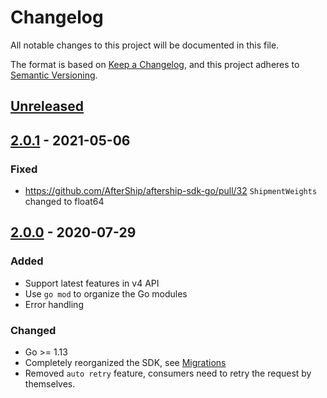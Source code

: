 # Changelog
All notable changes to this project will be documented in this file.

The format is based on [Keep a Changelog](https://keepachangelog.com/en/1.0.0/),
and this project adheres to [Semantic Versioning](https://semver.org/spec/v2.0.0.html).

## [Unreleased]

## [2.0.1] - 2021-05-06
### Fixed
- https://github.com/AfterShip/aftership-sdk-go/pull/32 `ShipmentWeights` changed to float64
 
## [2.0.0] - 2020-07-29
### Added
- Support latest features in v4 API
- Use `go mod` to organize the Go modules
- Error handling
### Changed
- Go >= 1.13
- Completely reorganized the SDK, see [Migrations](https://github.com/AfterShip/aftership-sdk-go#migrations)
- Removed `auto retry` feature, consumers need to retry the request by themselves.


[Unreleased]: https://github.com/AfterShip/aftership-sdk-go/compare/v2.0.1...HEAD
[2.0.1]: https://github.com/AfterShip/aftership-sdk-go/compare/v2.0.0...v2.0.1
[2.0.0]: https://github.com/AfterShip/aftership-sdk-go/releases/tag/v2.0.0
